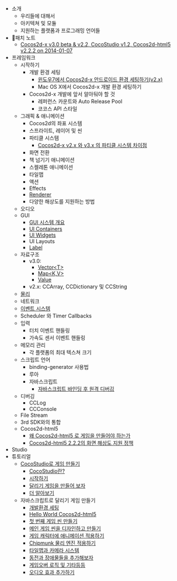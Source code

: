 - 소개
	- 우리들에 대해서
	- 아키텍쳐 및 모듈
	- 지원하는 플랫폼과 프로그래밍 언어들
- 패치 노트
	- [Cocos2d-x v3.0 beta & v2.2, CocoStudio v1.2, Cocos2d-html5 v2.2.2 on 2014-01-07](../release-notes/summary-release-20140107.md)
- 프레임워크 
	- 시작하기	 
		- 개발 환경 세팅
			- [윈도우7에서 Cocos2d-x 안드로이드 환경 세팅하기(v2.x)](../manual/framework/native/installation/android-on-win7/en.md)
			- Mac OS X에서 Cocos2d-x 개발 환경 세팅하기
		- Cocos2d-x 개발에 앞서 알아둬야 할 것
			- 레퍼런스 카운트와 Auto Release Pool
			- 코코스 API 스타일
	- 그래픽 & 애니메이션
		- Cocos2d의 좌표 시스템
		- 스프라이트, 레이어 및 씬
		- 파티클 시스템        
			- [Cocos2d-x v2.x 와 v3.x 의 파티클 시스템 차이점](../manual/framework/native/graphic/particle/v3/ko.md)
		- 화면 전환
		- 책 넘기기 애니메이션
		- 스켈레톤 애니메이션
		- 타일맵
		- 액션
		- Effects
		- [Renderer](../manual/framework/native/renderer/en.md) 
		- 다양한 해상도를 지원하는 방법
	- 오디오
	- GUI
		- [GUI 시스템 개요](../manual/framework/native/gui/overview/en.md)
        - [UI Containers](../manual/framework/native/gui/container/en.md)
        - [UI Widgets](../manual/framework/native/gui/widget/en.md)
        - UI Layouts
		- [Label](../manual/framework/native/gui/label/v3/en.md)
	- 자료구조
		- v3.0: 
			- [Vector\<T\>](../manual/framework/native/data-structure/v3/vector/en.md)
			- [Map\<K,V\>](../manual/framework/native/data-structure/v3/map/en.md) 
			- [Value](../manual/framework/native/data-structure/v3/value/en.md)
		- v2.x: CCArray, CCDictionary 및 CCString
	- [물리](../manual/framework/native/physics/physics-integration/en.md)
	- 네트워크
	- [이벤트 시스템](../manual/framework/native/input/event-dispatcher/en.md)
	- Scheduler 와 Timer Callbacks
	- 입력
		- 터치 이벤트 핸들링
		- 가속도 센서 이벤트 핸들링
	- 메모리 관리
		- 각 플랫폼의 최대 텍스쳐 크기
	- 스크립트 언어
	    - binding-generator 사용법
		- 루아
		- 자바스크립트
		    - [자바스크립트 바인딩 후 원격 디버깅](../manual/framework/native/scripting/javascript/js-remote-debugger/en.md)
	- 디버깅
		- CCLog
		- CCConsole
	- File Stream
	- 3rd SDK와의 통합
	- Cocos2d-html5
		- [왜 Cocos2d-html5 로 게임을 만들어야 하는가](../manual/framework/html5/cocosh5-advantages/en.md)
		- [Cocos2d-html5 2.2.2의 화면 해상도 지원 정책](../manual/framework/html5/resolution-policy-design/en.md)
- Studio
- 튜토리얼
	- [CocoStudio로 게임 만들기](../tutorial/parkour-game-with-cocostudio/en.md)
		- [CocoStudio란?](../tutorial/parkour-game-with-cocostudio/chapter1/ko.md)
		- [시작하기](../tutorial/parkour-game-with-cocostudio/chapter2/en.md)
		- [달리기 게임을 만들어 보자](../tutorial/parkour-game-with-cocostudio/chapter3/en.md)
		- [더 알아보기](../tutorial/parkour-game-with-cocostudio/chapter4/en.md)
	- 자바스크립트로 달리기 게임 만들기
		- [개발환경 세팅](../tutorial/parkour-game-with-javascript/chapter1/en.md)
		- [Hello World Cocos2d-html5](../tutorial/parkour-game-with-javascript/chapter2/en.md)
		- [첫 번째 게임 씬 만들기](../tutorial/parkour-game-with-javascript/chapter3/en.md)
		- [메인 게임 씬을 디자인하고 만들기](../tutorial/parkour-game-with-javascript/chapter4/en.md)
		- [게임 캐릭터에 애니메이션 적용하기](../tutorial/parkour-game-with-javascript/chapter5/en.md)
		- [Chipmunk 물리 엔진 적용하기](../tutorial/parkour-game-with-javascript/chapter6/en.md)
		- [타일맵과 카메라 시스템](../tutorial/parkour-game-with-javascript/chapter7/en.md)
		- [동전과 장애물들을 추가해보자](../tutorial/parkour-game-with-javascript/chapter8/en.md)
		- [게임오버 로직 및 기타등등](../tutorial/parkour-game-with-javascript/chapter9/en.md)
        - [오디오 효과 추가하기](../tutorial/parkour-game-with-javascript/chapter10/en.md)
		
